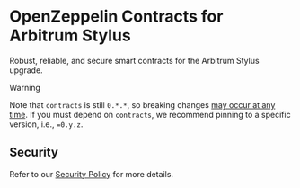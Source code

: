 # OpenZeppelin Contracts for Arbitrum Stylus

Robust, reliable, and secure smart contracts for the Arbitrum Stylus upgrade.

> [!WARNING]
> Note that `contracts` is still `0.*.*`, so breaking changes
> [may occur at any time](https://semver.org/#spec-item-4). If you must depend
> on `contracts`, we recommend pinning to a specific version, i.e., `=0.y.z`.

## Security

Refer to our [Security Policy](../SECURITY.md) for more details.
